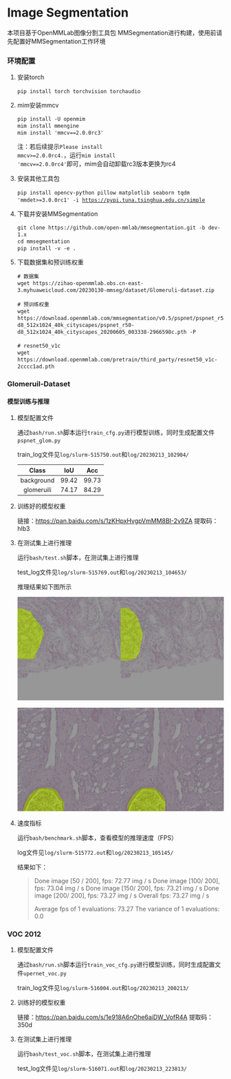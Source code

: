 # Image Segmentation

本项目基于OpenMMLab图像分割工具包 MMSegmentation进行构建，使用前请先配置好MMSegmentation工作环境

###  环境配置

1. 安装torch

   <code>pip install torch torchvision torchaudio</code>

2. mim安装mmcv

   ```
   pip install -U openmim
   mim install mmengine
   mim install 'mmcv==2.0.0rc3'
   ```

   注：若后续提示<code>Please install mmcv>=2.0.0rc4.</code>，运行<code>mim install 'mmcv==2.0.0rc4'</code>即可，mim会自动卸载rc3版本更换为rc4

3. 安装其他工具包

   <code>pip install opencv-python pillow matplotlib seaborn tqdm 'mmdet>=3.0.0rc1' -i https://pypi.tuna.tsinghua.edu.cn/simple</code>

4. 下载并安装MMSegmentation

   ```
   git clone https://github.com/open-mmlab/mmsegmentation.git -b dev-1.x
   cd mmsegmentation
   pip install -v -e .
   ```

5. 下载数据集和预训练权重

   ```
   # 数据集
   wget https://zihao-openmmlab.obs.cn-east-3.myhuaweicloud.com/20230130-mmseg/dataset/Glomeruli-dataset.zip
   
   # 预训练权重
   wget https://download.openmmlab.com/mmsegmentation/v0.5/pspnet/pspnet_r50-d8_512x1024_40k_cityscapes/pspnet_r50-d8_512x1024_40k_cityscapes_20200605_003338-2966598c.pth -P
   
   # resnet50_v1c
   wget https://download.openmmlab.com/pretrain/third_party/resnet50_v1c-2cccc1ad.pth
   ```



### Glomeruil-Dataset

#### 模型训练与推理

1. 模型配置文件

   通过<code>bash/run.sh</code>脚本运行<code>train_cfg.py</code>进行模型训练，同时生成配置文件<code>pspnet_glom.py</code>

   train_log文件见<code>log/slurm-515750.out</code>和<code>log/20230213_102904/</code>

   |   Class    |  IoU  |  Acc  |
   | :--------: | :---: | :---: |
   | background | 99.42 | 99.73 |
   | glomeruili | 74.17 | 84.29 |

2. 训练好的模型权重

   链接：https://pan.baidu.com/s/1zKHpxHvgpVmMM8BI-2v9ZA 
   提取码：hlb3

3. 在测试集上进行推理

   运行<code>bash/test.sh</code>脚本，在测试集上进行推理

   test_log文件见<code>log/slurm-515769.out</code>和<code>log/20230213_104653/</code>

   推理结果如下图所示

   ![](https://github.com/Rookie-Kai/ImageSegmentation/blob/main/data/test_SAS_21883_001_62.png_0.png?raw=true)

   ![](https://github.com/Rookie-Kai/ImageSegmentation/blob/main/data/test_VUHSK_1762_18.png_0.png?raw=true)

4. 速度指标

   运行<code>bash/benchmark.sh</code>脚本，查看模型的推理速度（FPS）

   log文件见<code>log/slurm-515772.out</code>和<code>log/20230213_105145/</code>

   结果如下：

   > Done image [50 / 200], fps: 72.77 img / s
   >  Done image [100/ 200], fps: 73.04 img / s
   >  Done image [150/ 200], fps: 73.21 img / s
   >  Done image [200/ 200], fps: 73.27 img / s
   >  Overall fps: 73.27 img / s
   >
   >  Average fps of 1 evaluations: 73.27
   >  The variance of 1 evaluations: 0.0



### VOC 2012

1. 模型配置文件

   通过<code>bash/run.sh</code>脚本运行<code>train_voc_cfg.py</code>进行模型训练，同时生成配置文件<code>upernet_voc.py</code>

   train_log文件见<code>log/slurm-516004.out</code>和<code>log/20230213_200213/</code>

2. 训练好的模型权重

   链接：https://pan.baidu.com/s/1e918A6nOhe6aiDW_VofR4A 
   提取码：350d

3. 在测试集上进行推理

   运行<code>bash/test_voc.sh</code>脚本，在测试集上进行推理

   test_log文件见<code>log/slurm-516071.out</code>和<code>log/20230213_223813/</code>

